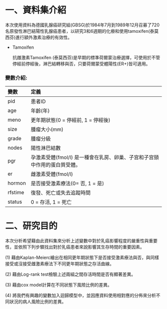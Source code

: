 # 一、資料集介紹
    
本次使用資料為德國乳腺癌研究組(GBSG)於1984年7月到1989年12月召募了720名原發性淋巴結陽性乳腺癌患者，以研究3和6週期的化療和使用tamoxifen(泰莫西芬)進行額外激素治療的有效性。
     
- Tamoxifen   
    
  抗雌激素Tamoxifen (泰莫西芬)是早期的標準荷爾蒙治療選擇，可使用於不管停經前停經後，淋巴結轉移與否，只要荷爾蒙受體陽性(ER+)皆可適用。
   
### 變數介紹: 

|變數|定義|
|:---|:---|
|pid|患者ID|
|age|年齡(年)|
|meno|更年期狀態(0 = 停經前, 1 = 停經後)|　　
|size|腫瘤大小(mm)|　　　　
|grade|腫瘤分級|　　　
|nodes|陽性淋巴結數|　
|pgr|孕激素受體(fmol/l) 是一種會在乳房、卵巢、子宫和子宫頸中作用的蛋白質受體。|
|er|雌激素受體(fmol/l)|　
|hormon|是否接受激素療法(0= 否, 1 = 是)|　　　
|rfstime|復發、死亡或失去追蹤時間|　　　
|status|0 = 存活, 1 = 死亡|　　　　　

   
# 二、研究目的
   
本次分析希望藉由此資料集來分析上述變數中對於乳癌影響程度的嚴重性與重要性，並依照下列步驟找出對於乳癌患者來說影響其生存時間的重要因素。
   
(1) 藉由Kaplan-Meierc繪出在相同更年期狀態下是否接受激素療法與否，與同樣接受或沒接受雌激素療法下不同更年期狀態之存活曲線。
     
(2) 藉由Log-rank test檢驗上述兩組之間存活時間是否有顯著差異。
    
(3) 藉由cox model計算在不同狀態下風險比例的差異。
    
(4) 將我們有興趣的變數加入迴歸模型中，並因應資料使用相對應的分佈來分析不同狀況的病人風險比例的差異。
